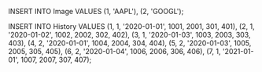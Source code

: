 INSERT INTO Image VALUES (1, 'AAPL'), (2, 'GOOGL');

INSERT INTO History VALUES
(1, 1, '2020-01-01', 1001, 2001, 301, 401),
(2, 1, '2020-01-02', 1002, 2002, 302, 402),
(3, 1, '2020-01-03', 1003, 2003, 303, 403),
(4, 2, '2020-01-01', 1004, 2004, 304, 404),
(5, 2, '2020-01-03', 1005, 2005, 305, 405),
(6, 2, '2020-01-04', 1006, 2006, 306, 406),
(7, 1, '2021-01-01', 1007, 2007, 307, 407);
